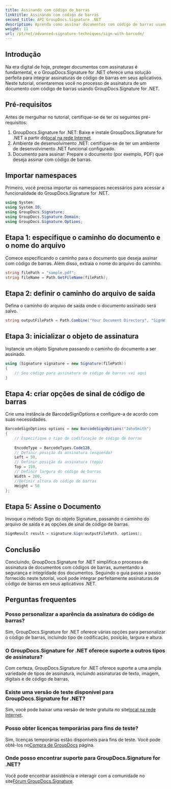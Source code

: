 ```yaml
---
title: Assinando com código de barras
linktitle: Assinando com código de barras
second_title: API GroupDocs.Signature .NET
description: Aprenda como assinar documentos com código de barras usando GroupDocs.Signature for .NET. Siga nosso guia passo a passo para uma integração perfeita.
weight: 11
url: /pt/net/advanced-signature-techniques/sign-with-barcode/
---
```

## Introdução
Na era digital de hoje, proteger documentos com assinaturas é fundamental, e o GroupDocs.Signature for .NET oferece uma solução perfeita para integrar assinaturas de código de barras em seus aplicativos. Neste tutorial, orientaremos você no processo de assinatura de um documento com código de barras usando GroupDocs.Signature for .NET.
## Pré-requisitos
Antes de mergulhar no tutorial, certifique-se de ter os seguintes pré-requisitos:
1.  GroupDocs.Signature for .NET: Baixe e instale GroupDocs.Signature for .NET a partir do[local na rede Internet](https://releases.groupdocs.com/signature/net/).
2. Ambiente de desenvolvimento .NET: certifique-se de ter um ambiente de desenvolvimento .NET funcional configurado.
3. Documento para assinar: Prepare o documento (por exemplo, PDF) que deseja assinar com código de barras.

## Importar namespaces
Primeiro, você precisa importar os namespaces necessários para acessar a funcionalidade do GroupDocs.Signature for .NET.
```csharp
using System;
using System.IO;
using GroupDocs.Signature;
using GroupDocs.Signature.Domain;
using GroupDocs.Signature.Options;
```
## Etapa 1: especifique o caminho do documento e o nome do arquivo
Comece especificando o caminho para o documento que deseja assinar com código de barras. Além disso, extraia o nome do arquivo do caminho.
```csharp
string filePath = "sample.pdf";
string fileName = Path.GetFileName(filePath);
```
## Etapa 2: definir o caminho do arquivo de saída
Defina o caminho do arquivo de saída onde o documento assinado será salvo.
```csharp
string outputFilePath = Path.Combine("Your Document Directory", "SignWithBarcode", fileName);
```
## Etapa 3: inicializar o objeto de assinatura
Instancie um objeto Signature passando o caminho do documento a ser assinado.
```csharp
using (Signature signature = new Signature(filePath))
{
    // Seu código para assinatura de código de barras vai aqui
}
```
## Etapa 4: criar opções de sinal de código de barras
Crie uma instância de BarcodeSignOptions e configure-a de acordo com suas necessidades.
```csharp
BarcodeSignOptions options = new BarcodeSignOptions("JohnSmith")
{
	// Especifique o tipo de codificação de código de barras
	
    EncodeType = BarcodeTypes.Code128,
    // Definir posição da assinatura (esquerda)
	Left = 50,
	// Definir posição da assinatura (topo)
    Top = 150,
	// Definir largura do código de barras
    Width = 200,
	//Definir altura do código de barras
    Height = 50
};
```
## Etapa 5: Assine o Documento
Invoque o método Sign do objeto Signature, passando o caminho do arquivo de saída e as opções de sinal de código de barras.
```csharp
SignResult result = signature.Sign(outputFilePath, options);
```

## Conclusão
Concluindo, GroupDocs.Signature for .NET simplifica o processo de assinatura de documentos com códigos de barras, aumentando a segurança e integridade dos documentos. Seguindo o guia passo a passo fornecido neste tutorial, você pode integrar perfeitamente assinaturas de código de barras em seus aplicativos .NET.
## Perguntas frequentes
### Posso personalizar a aparência da assinatura do código de barras?
Sim, GroupDocs.Signature for .NET oferece várias opções para personalizar o código de barras, incluindo tipo de codificação, posição, largura e altura.
### O GroupDocs.Signature for .NET oferece suporte a outros tipos de assinatura?
Com certeza, GroupDocs.Signature for .NET oferece suporte a uma ampla variedade de tipos de assinatura, incluindo assinaturas de texto, imagem, digitais e de código de barras.
### Existe uma versão de teste disponível para GroupDocs.Signature for .NET?
 Sim, você pode baixar uma versão de teste gratuita no site[local na rede Internet](https://releases.groupdocs.com/).
### Posso obter licenças temporárias para fins de teste?
Sim, licenças temporárias estão disponíveis para fins de teste. Você pode obtê-los no[Compra de GroupDocs](https://purchase.groupdocs.com/temporary-license/) página.
### Onde posso encontrar suporte para GroupDocs.Signature for .NET?
 Você pode encontrar assistência e interagir com a comunidade no site[Fórum GroupDocs.Signature](https://forum.groupdocs.com/c/signature/13).